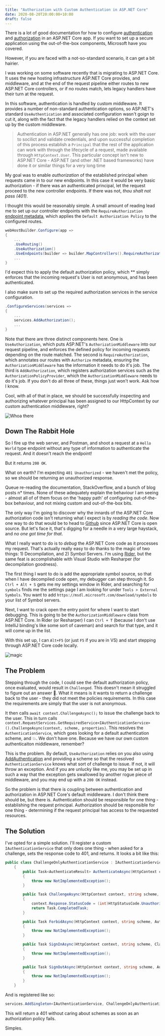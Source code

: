 ```yaml
---
title: "Authorization with Custom Authentication in ASP.NET Core"
date: 2020-08-20T20:00:00+10:00
draft: false
---
```


There is a lot of good documentation for how to configure [authentication](https://docs.microsoft.com/en-us/aspnet/core/security/authentication/?view=aspnetcore-3.1) and [authorization](https://docs.microsoft.com/en-us/aspnet/core/security/authorization/introduction?view=aspnetcore-3.1) in an ASP.NET Core app. If you want to set up a secure application using the out-of-the-box components, Microsoft have you covered.

However, if you are faced with a not-so-standard scenario, it can get a bit hairier.

I was working on some software recently that is migrating to ASP.NET Core. It uses the new hosting infrastructure ASP.NET Core provides, and middleware, and at the end of the request pipeline either routes to new ASP.NET Core controllers, or if no routes match, lets legacy handlers have their turn at the request.

In this software, authentication is handled by custom middleware. It provides a number of non-standard authentication options, so ASP.NET's standard `UseAuthentication` and associated configuration wasn't goign to cut it, along with the fact that the legacy handlers relied on the context set up by the custom middleware.

> Authentication in ASP.NET generally has one job: work with the user to socilict and validate credentials, and upon successful completion of this process establish a `Principal` that the rest of the application can work with through the lifecycle of a request, made available through `HttpContext.User`. This particular concept isn't new to ASP.NET Core - ASP.NET (and other .NET based frameworks) have done it or similar things for a very long time

My goal was to enable _authorization_ of the established principal when requests came in to our new endpoints. In this case it would be very basic authorization - if there was an authenticated principal, let the request proceed to the new controller endpoints. If there was not, _thou shalt not pass (401)_.

I thought this would be reasonably simple. A small amount of reading lead me to set up our controller endpoints with the `RequireAuthorization` [endpoint metadata](https://docs.microsoft.com/en-us/aspnet/core/fundamentals/routing?view=aspnetcore-3.1#configuring-endpoint-metadata), which applies the `Default Authorization Policy` to the configured routes.

```C#
webHostBuilder.Configure(app =>
{
    ...
    .UseRouting()
    .UseAuthorization()
    .UseEndpoints(builder => builder.MapControllers().RequireAuthorization())
    ...
}
```

I'd expect this to apply the default authorization policy, which \*\* simply enforces that the incoming request's User is not anonymous, and has been authenticated.

I also make sure to set up the required authorization services in the service configuration.

```C#
.ConfigureServices(services =>
{
    ...
    services.AddAuthorization();
    ...
}
```

Note that there are three distinct components here. One is `UseAuthorization`, which puts ASP.NET's `AuthorizationMiddleware` into our request pipeline, and enforces the defined policy for incoming requests depending on the route matched. The second is `RequireAuthorization`, which annotates our routes with `Authorize` metadata, ensuring the `AuthorizationMiddleware` has the information it needs to do it's job. The third is `AddAuthorization`, which registers authorization services such as the `AuthorizationPolicyProvider`, which the `AuthorizationMiddleware` needs to do it's job. If you don't do all three of these, things just won't work. Ask how I know.

Cool, with all of that in place, we should be successfully inspecting and authorizing whatever principal has been assigned to our HttpContext by our custom authentication middleware, right?

![Whoa there](/authorization-with-custom/friendo.png)

## Down The Rabbit Hole

So I fire up the web server, and Postman, and shoot a request at a `Hello World` type endpoint without any type of information to authenticate the request. And it doesn't reach the endpoint!

But it returns `200 OK`.

What on earth? I'm expecting `401 Unauthorized` - we haven't met the policy, so we should be returning an unauthorized response.

Queue re-reading the documentation, StackOverflow, and a bunch of blog posts n\* times. None of these adequately explain the behaviour I am seeing - almost all of of them focus on the 'happy path' of configuring out-of-the-box behaviour, and not mixing custom and out-of-the-box bits.

The only way I'm going to discover why the innards of the ASP.NET Core authorization code isn't returning what I expect is by _reading the code_. Now one way to do that would be to head to [Github](https://github.com/dotnet/aspnetcore) since ASP.NET Core is open source. But let's face it, that's digging for a needle in a very large haystack, and _no one got time for that_.

What I really want to do is to _debug_ the ASP.NET Core code as it processes my request. That's actually really easy to do thanks to the magic of two things: 1) Decompilation, and 2) Symbol Servers. I'm using [Rider](https://www.jetbrains.com/rider/), but the same feat is accomplishable with Visual Studio with Resharper (for decompilation goodness).

The first thing I want to do is add the appropriate symbol source, so that when I have decompiled code open, my debugger can step through it. So `Ctrl + Alt + S` gets me my settings window in Rider, and searching for `symbols` finds me the settings page I am looking for under `Tools > External Symbols`. You want to add `https://msdl.microsoft.com/download/symbols` to your list of Symbol servers.

Next, I want to crack open the entry point for where I want to start debugging. This is going to be the `AuthorizationMiddleware` class from ASP.NET Core. In Rider (or Resharper) I can `Ctrl + T` (because I don't use IntelliJ binding's like some sort of caveman) and search for that type, and it will come up in the list.

With this set up, I can `Alt+F5` (or just `F5` if you are in VS) and start stepping through ASP.NET Core code locally.

![magic](https://media.giphy.com/media/12NUbkX6p4xOO4/giphy.gif)

## The Problem

Stepping through the code, I could see the default authorization policy, once evaluated, would result in `Challenged`. This doesn't mean it struggled to figure out an answer 🥁. What it means is it wants to return a challenge back to the user - they did not meet the policies requirements. In this case the requirements are simply that the user is not anonymous.

It then calls `await context.ChallengeAsync();` to issue the challenge back to the user. This in turn calls `context.RequestServices.GetRequiredService<IAuthenticationService>().ChallengeAsync(context, scheme, properties)`. This resolves the `AuthenticationService`, which goes looking for a default authentication scheme, and 💥. We don't have one. Because we have our own custom authenticaiton middleware, remember?

This is the problem. By default, `UseAuthorization` relies on you also using [AddAuthentication](https://docs.microsoft.com/en-us/aspnet/core/security/authentication/policyschemes?view=aspnetcore-3.1) and providing a scheme so that the resolved `AuthenticationService` knows what sort of challenge to issue. If not, it will throw an exception. And if you are unlucky like me, you may be set up in such a way that the exception gets swallowed by another rogue piece of middleware, and you may end up with a `200 OK` instead.

So the problem is that there is coupling between authentication and authorization in ASP.NET Core's default middleware. I don't think there should be, but there is. Authentication should be responsible for one thing - establishing the request principal. Authorization should be responsible for one thing - determining if the request principal has access to the requested resources.

## The Solution

I've opted for a simple solution. I'll register a custom `IAuthenticationService` that only does one thing - when asked for a challenge, sets the response code to 401, and returns. It looks a bit like this:

```C#
public class ChallengeOnlyAuthenticationService : IAuthenticationService
    {
        public Task<AuthenticateResult> AuthenticateAsync(HttpContext context, string scheme)
        {
            throw new NotImplementedException();
        }

        public Task ChallengeAsync(HttpContext context, string scheme, AuthenticationProperties properties)
        {
            context.Response.StatusCode = (int)HttpStatusCode.Unauthorized;
            return Task.CompletedTask;
        }

        public Task ForbidAsync(HttpContext context, string scheme, AuthenticationProperties properties)
        {
            throw new NotImplementedException();
        }

        public Task SignInAsync(HttpContext context, string scheme, ClaimsPrincipal principal, AuthenticationProperties properties)
        {
            throw new NotImplementedException();
        }

        public Task SignOutAsync(HttpContext context, string scheme, AuthenticationProperties properties)
        {
            throw new NotImplementedException();
        }
    }
```

And is registered like so:

```C#
services.AddSingleton<IAuthenticationService, ChallengeOnlyAuthenticationService>();
```

This will return a 401 without caring about schemes as soon as an authorization policy fails.

Simples.
